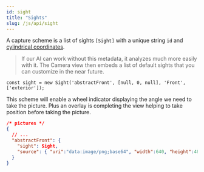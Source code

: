 ```yaml
---
id: sight
title: "Sights"
slug: /js/api/sight
---
```


A capture scheme is a list of sights `[Sight]` with a unique string `id` and [cylindrical coordinates](https://en.wikipedia.org/wiki/Cylindrical_coordinate_system).

> If our AI can work without this metadata, it analyzes much more easily with it. The Camera view then embeds a list of default sights that you can customize in the near future.

`const sight = new Sight('abstractFront', [null, 0, null], 'Front', ['exterior']);`

This scheme will enable a wheel indicator displaying the angle we need to take the picture.
Plus an overlay is completing the view helping to take position before taking the picture.

``` json
/* pictures */
{
  // ...
  "abstractFront": {
    "sight": Sight,
    "source": { "uri":"data:image/png;base64", "width":640, "height":480, "exif":{...} }
  }
}
```
